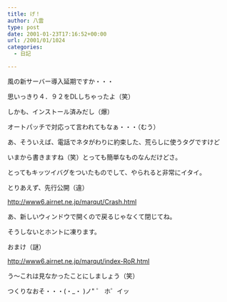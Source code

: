 ```yaml
---
title: げ！
author: 八雲
type: post
date: 2001-01-23T17:16:52+00:00
url: /2001/01/1024
categories:
  - 日記

---
```

風の新サーバー導入延期ですか・・・
  
思いっきり４．９２をDLしちゃったよ（笑）
  
しかも、インストール済みだし（爆）　
  
オートパッチで対応って言われてもなぁ・・・（むう）

あ、そういえば、電話でネタがわりに約束した、荒らしに使うタグですけど
  
いまから書きますね（笑）とっても簡単なものなんだけどさ。
  
とってもキッツイバグをついたものでして、やられると非常にイタイ。

とりあえず、先行公開（違）
  
http://www6.airnet.ne.jp/marqut/Crash.html
  
あ、新しいウィンドウで開くので戻るじゃなくて閉じてね。
  
そうしないとホントに凍ります。

おまけ（謎）
  
http://www6.airnet.ne.jp/marqut/index-RoR.html
  
う～これは見なかったことにしましょう（笑）
  
つくりなおそ・・・(・_・ )ノ" ゜ ホ゜イッ